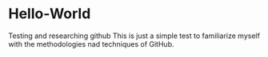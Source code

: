 # Hello-World
Testing and researching github
This is just a simple test to familiarize myself with the methodologies nad techniques of GitHub.
